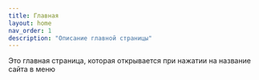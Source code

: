 ```yaml
---
title: Главная
layout: home
nav_order: 1
description: "Описание главной страницы"
---
```


Это главная страница, которая открывается при нажатии на название сайта в меню

